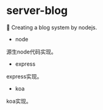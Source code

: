 # server-blog
💙 Creating a blog system by nodejs.

+ node

源生node代码实现。

+ express

express实现。

+ koa

koa实现。

